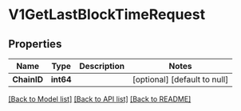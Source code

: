 # V1GetLastBlockTimeRequest

## Properties
Name | Type | Description | Notes
------------ | ------------- | ------------- | -------------
**ChainID** | **int64** |  | [optional] [default to null]

[[Back to Model list]](../README.md#documentation-for-models) [[Back to API list]](../README.md#documentation-for-api-endpoints) [[Back to README]](../README.md)

